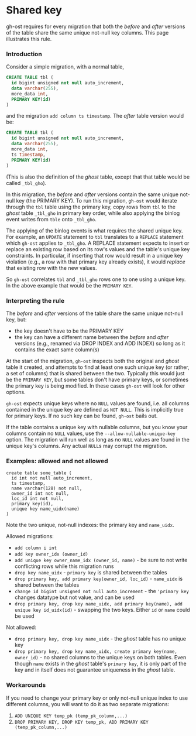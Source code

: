 # Shared key

gh-ost requires for every migration that both the _before_ and _after_ versions of the table share the same unique not-null key columns. This page illustrates this rule.

### Introduction

Consider a simple migration, with a normal table,

```sql
CREATE TABLE tbl (
  id bigint unsigned not null auto_increment,
  data varchar(255),
  more_data int,
  PRIMARY KEY(id)
)
```

and the migration `add column ts timestamp`. The _after_ table version would be:

```sql
CREATE TABLE tbl (
  id bigint unsigned not null auto_increment,
  data varchar(255),
  more_data int,
  ts timestamp,
  PRIMARY KEY(id)
)
```

(This is also the definition of the _ghost_ table, except that that table would be called `_tbl_gho`). 

In this migration, the _before_ and _after_ versions contain the same unique not-null key (the PRIMARY KEY). To run this migration, `gh-ost` would iterate through the `tbl` table using the primary key, copy rows from `tbl` to the _ghost_ table `_tbl_gho` in primary key order, while also applying the binlog event writes from `tble` onto `_tbl_gho`.

The applying of the binlog events is what requires the shared unique key. For example, an `UPDATE` statement to `tbl` translates to a `REPLACE` statement which `gh-ost` applies to `_tbl_gho`. A REPLACE statement expects to insert or replace an existing row based on its row's values and the table's unique key constraints. In particular, if inserting that row would result in a unique key violation (e.g., a row with that primary key already exists), it would _replace_ that existing row with the new values.

So `gh-ost` correlates `tbl` and `_tbl_gho` rows one to one using a unique key. In the above example that would be the `PRIMARY KEY`.

### Interpreting the rule

The _before_ and _after_ versions of the table share the same unique not-null key, but:
- the key doesn't have to be the PRIMARY KEY
- the key can have a different name between the _before_ and _after_ versions (e.g., renamed via DROP INDEX and ADD INDEX) so long as it contains the exact same column(s)

At the start of the migration, `gh-ost` inspects both the original and _ghost_ table it created, and attempts to find at least one such unique key (or rather, a set of columns) that is shared between the two. Typically this would just be the `PRIMARY KEY`, but some tables don't have primary keys, or sometimes the primary key is being modified. In these cases `gh-ost` will look for other options.

`gh-ost` expects unique keys where no `NULL` values are found, i.e. all columns contained in the unique key are defined as `NOT NULL`. This is implicitly true for primary keys. If no such key can be found, `gh-ost` bails out. 

If the table contains a unique key with nullable columns, but you know your columns contain no `NULL` values, use the `--allow-nullable-unique-key` option. The migration will run well as long as no `NULL` values are found in the unique key's columns. Any actual `NULL`s may corrupt the migration.

### Examples: allowed and not allowed

```
create table some_table (
  id int not null auto_increment,
  ts timestamp,
  name varchar(128) not null,
  owner_id int not null,
  loc_id int not null,
  primary key(id),
  unique key name_uidx(name)
)
```

Note the two unique, not-null indexes: the primary key and `name_uidx`.

Allowed migrations:

- `add column i int`
- `add key owner_idx (owner_id)`
- `add unique key owner_name_idx (owner_id, name)` - be sure to not write conflicting rows while this migration runs
- `drop key name_uidx` - `primary key` is shared between the tables
- `drop primary key, add primary key(owner_id, loc_id)` - `name_uidx` is shared between the tables
- `change id bigint unsigned not null auto_increment` - the `'primary key` changes datatype but not value, and can be used
- `drop primary key, drop key name_uidx, add primary key(name), add unique key id_uidx(id)` - swapping the two keys. Either `id` or `name` could be used


Not allowed:

- `drop primary key, drop key name_uidx` - the _ghost_ table has no unique key
- `drop primary key, drop key name_uidx, create primary key(name, owner_id)` - no shared columns to the unique keys on both tables. Even though `name` exists in the _ghost_ table's `primary key`, it is only part of the key and in itself does not guarantee uniqueness in the _ghost_ table.


### Workarounds

If you need to change your primary key or only not-null unique index to use different columns, you will want to do it as two separate migrations:
1. `ADD UNIQUE KEY temp_pk (temp_pk_column,...)`
1. `DROP PRIMARY KEY, DROP KEY temp_pk, ADD PRIMARY KEY (temp_pk_column,...)`
